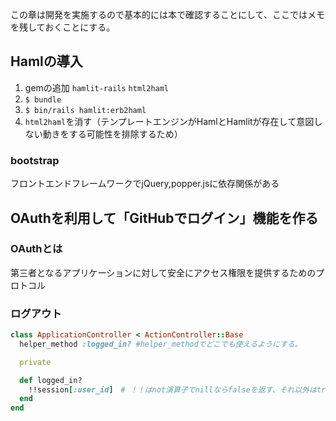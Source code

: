 この章は開発を実施するので基本的には本で確認することにして、ここではメモを残しておくことにする。
## Hamlの導入
1. gemの追加 `hamlit-rails` `html2haml`
2. `$ bundle`
3. `$ bin/rails hamlit:erb2haml`
4. `html2haml`を消す（テンプレートエンジンがHamlとHamlitが存在して意図しない動きをする可能性を排除するため）

### bootstrap
フロントエンドフレームワークでjQuery,popper.jsに依存関係がある

## OAuthを利用して「GitHubでログイン」機能を作る
### OAuthとは
第三者となるアプリケーションに対して安全にアクセス権限を提供するためのプロトコル

### ログアウト
```ruby
class ApplicationController < ActionController::Base
  helper_method :logged_in? #helper_methodでどこでも使えるようにする。

  private

  def logged_in?
    !!session[:user_id]　# ！！はnot演算子でnillならfalseを返す、それ以外はtrue
  end
end
```
